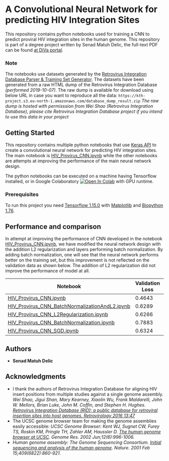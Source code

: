 # A Convolutional Neural Network for predicting HIV Integration Sites
This repository contains python notebooks used for training a CNN to predict proviral HIV integration sites in the human genome. This repository is part of a degree project written by Senad Matuh Delic, the full-text PDF can be found [ at DiVa portal](http://www.diva-portal.org/smash/record.jsf?pid=diva2%3A1463584).
### Note
The notebooks use datasets generated by the [Retrovirus Integration Database Parser & Training Set Generator](https://github.com/senadmd/RetrovirusIntegrationDatabaseParser). The datasets have been generated from a raw HTML dump of the Retrovirus Integration Database *(performed 2019-10-07)*. The raw dump is available for download using below URL in case you want to reproduce all the data:
 `https://kth-project.s3.eu-north-1.amazonaws.com/database_dump_result.zip`
*The raw dump is hosted with permisssion from Wei Shao (Retrovirus Integration Database), please cite Retrovirus Integration Database project if you intend to use this data in your project*



## Getting Started

This repository contains multiple python notebooks that use [Keras API](https://keras.io/) to create a convolutional neural network for predicting HIV integration sites. The main notebook is [HIV_Provirus_CNN.ipynb](HIV_Provirus_CNN.ipynb) while the other notebooks are attempts at improving the performance of the main neural network design.  

The python notebooks can be executed on a machine having Tensorflow installed, or in Google Colaboratory [![Open In Colab](https://colab.research.google.com/assets/colab-badge.svg)](https://colab.research.google.com/github/senadmd/HIVProvirusIntegrationPrediction/blob/master/HIV_Provirus_CNN.ipynb) with GPU runtime.

### Prerequisites

To run this project you need [Tensorflow 1.15.0](https://www.tensorflow.org/) with [Matplotlib](https://matplotlib.org/) and [Biopython 1.76](https://biopython.org/).

## Performance and comparison
In attempt at improving the performance of CNN developed in the notebook [HIV_Provirus_CNN.ipynb](HIV_Provirus_CNN.ipynb), we have modified the neural network design with the addition L2 regularization and layers performing batch normalization. By adding batch normalization, one will see that the neural network performs better on the training set, but this improvement is not reflected on the validation data as shown below. The addition of L2 regularization did not improve the performance of model at all. 

| Notebook | Validation Loss | Validation Accuracy |
| --- | --- | --- |
| [HIV_Provirus_CNN.ipynb](HIV_Provirus_CNN.ipynb)  | 0.4643 | 0.7786|
| [HIV_Provirus_CNN_BatchNormalizationAndL2.ipynb](HIV_Provirus_CNN_BatchNormalizationAndL2.ipynb) | 0.6289 | 0.7069 |
| [HIV_Provirus_CNN_L2Regularization.ipynb](HIV_Provirus_CNN_L2Regularization.ipynb) | 0.6266 | 0.6880 |
| [HIV_Provirus_CNN_BatchNormalization.ipynb](HIV_Provirus_CNN_BatchNormalization.ipynb) | 0.7883 | 0.6467 |
| [HIV_Provirus_CNN_SGD.ipynb](HIV_Provirus_CNN_SGD.ipynb)  | 0.6324 | 0.6442|


## Authors

* **Senad Matuh Delic** 



## Acknowledgments

* I thank the authors of Retrovirus Integration Database for aligning HIV insert positions from multiple studies against a single genome assembly.
*Wei Shao, Jigui Shan, Mary Kearney, Xiaolin Wu, Frank Maldarelli, John W. Mellors, Brian Luke, John M. Coffin, and Stephen H. Hughes. [Retrovirus Integration Database (RID): a public database for retroviral insertion sites into host genomes. Retrovirology 2016 13:47](http://www.retrovirology.com/content/13/1/47)*
* The UCSC genome browser team for making the genome assemblies easily accessible: *UCSC Genome Browser: Kent WJ, Sugnet CW, Furey TS, Roskin KM, Pringle TH, Zahler AM, Haussler D. [The human genome browser at UCSC](http://www.genome.org/cgi/content/abstract/12/6/996). Genome Res. 2002 Jun;12(6):996-1006.*
* *Human genome assembly: The Genome Sequencing Consortium. [Initial sequencing and analysis of the human genome](http://www.nature.com/nature/journal/v409/n6822/abs/409860a0.html). Nature. 2001 Feb 15;409(6822):860-921.*